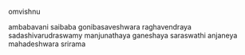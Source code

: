 omvishnu

ambabavani saibaba gonibasaveshwara raghavendraya sadashivarudraswamy manjunathaya ganeshaya saraswathi anjaneya mahadeshwara srirama




